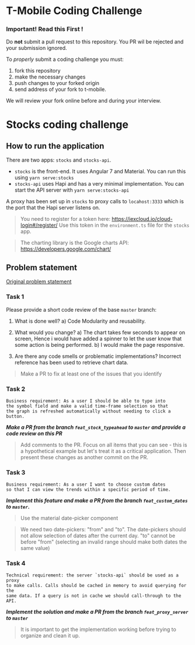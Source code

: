 # T-Mobile Coding Challenge

### Important! Read this First !

Do **not** submit a pull request to this repository.  You PR wil be rejected and your submission ignored.

To _properly_ submit a coding challenge you must:

1. fork this repository
2. make the necessary changes
3. push changes to your forked origin 
4. send address of your fork to t-mobile.

We will review your fork online before and during your interview.


# Stocks coding challenge

## How to run the application

There are two apps: `stocks` and `stocks-api`.

- `stocks` is the front-end. It uses Angular 7 and Material. You can run this using `yarn serve:stocks`
- `stocks-api` uses Hapi and has a very minimal implementation. You can start the API server with `yarn serve:stocks-api`

A proxy has been set up in `stocks` to proxy calls to `locahost:3333` which is the port that the Hapi server listens on.

> You need to register for a token here: https://iexcloud.io/cloud-login#/register/ Use this token in the `environment.ts` file for the `stocks` app.

> The charting library is the Google charts API: https://developers.google.com/chart/

## Problem statement

[Original problem statement](https://bitbucket.org/kburson3/developer-puzzles/src/3fb1841175cd567a63abfbe18c08e4d2a734c2e9/puzzles/web-api/stock-broker.md)

### Task 1

Please provide a short code review of the base `master` branch:

1. What is done well?
    a) Code Modularity and reusability.

2. What would you change?
    a) The chart takes few seconds to appear on screen, Hence i would have added a spinner to let the user know that some action is being performed.
    b) I would make the page responsive.

3. Are there any code smells or problematic implementations?
    Incorrect reference has been used to retrieve chart data.

> Make a PR to fix at least one of the issues that you identify

### Task 2

```
Business requirement: As a user I should be able to type into
the symbol field and make a valid time-frame selection so that
the graph is refreshed automatically without needing to click a button.
```

_**Make a PR from the branch `feat_stock_typeahead` to `master` and provide a code review on this PR**_

> Add comments to the PR. Focus on all items that you can see - this is a hypothetical example but let's treat it as a critical application. Then present these changes as another commit on the PR.

### Task 3

```
Business requirement: As a user I want to choose custom dates
so that I can view the trends within a specific period of time.
```

_**Implement this feature and make a PR from the branch `feat_custom_dates` to `master`.**_

> Use the material date-picker component

> We need two date-pickers: "from" and "to". The date-pickers should not allow selection of dates after the current day. "to" cannot be before "from" (selecting an invalid range should make both dates the same value)

### Task 4

```
Technical requirement: the server `stocks-api` should be used as a proxy
to make calls. Calls should be cached in memory to avoid querying for the
same data. If a query is not in cache we should call-through to the API.
```

_**Implement the solution and make a PR from the branch `feat_proxy_server` to `master`**_

> It is important to get the implementation working before trying to organize and clean it up.
